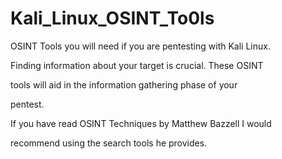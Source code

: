 # Kali_Linux_OSINT_To0ls

OSINT Tools you will need if you are pentesting with Kali Linux.

Finding information about your target is crucial. These OSINT 

tools will aid in the information gathering phase of your

pentest.

If you have read OSINT Techniques by Matthew Bazzell I would 

recommend using the search tools he provides.
